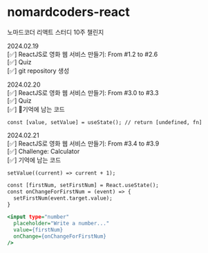 # nomardcoders-react  
노마드코더 리액트 스터디 10주 챌린지  

2024.02.19  
[✅] ReactJS로 영화 웹 서비스 만들기: From #1.2 to #2.6  
[✅] Quiz  
[✅] git repository 생성

2024.02.20  
[✅] ReactJS로 영화 웹 서비스 만들기: From #3.0 to #3.3  
[✅] Quiz  
[✅] 기억에 남는 코드  
```
const [value, setValue] = useState(); // return [undefined, fn]
```

2024.02.21  
[✅] ReactJS로 영화 웹 서비스 만들기: From #3.4 to #3.9  
[✅] Challenge: Calculator  
[✅] 기억에 남는 코드
```
setValue((current) => current + 1);
```

``` html:index.html
const [firstNum, setFirstNum] = React.useState();
const onChangeForFirstNum = (event) => {  
  setFirstNum(event.target.value);
}

<input type="number" 
  placeholder="Write a number..." 
  value={firstNum}
  onChange={onChangeForFirstNum}
/>
```
